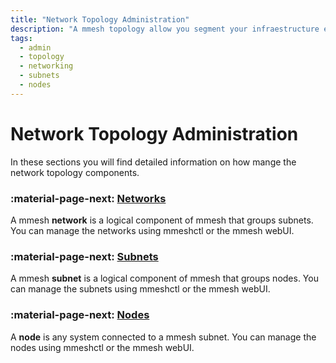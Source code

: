```yaml
---
title: "Network Topology Administration"
description: "A mmesh topology allow you segment your infraestructure environments. You can manage the networks, subnets and nodes using mmeshctl or the mmesh webUI."
tags:
  - admin
  - topology
  - networking
  - subnets
  - nodes
---
```


# Network Topology Administration

In these sections you will find detailed information on how mange the network topology components.

### :material-page-next: [Networks](adm-networks.md)

A mmesh **network** is a logical component of mmesh that groups subnets. You can manage the networks using mmeshctl or the mmesh webUI.

### :material-page-next: [Subnets](adm-subnets.md)

A mmesh **subnet** is a logical component of mmesh that groups nodes. You can manage the subnets using mmeshctl or the mmesh webUI.

### :material-page-next: [Nodes](adm-nodes.md)

A **node** is any system connected to a mmesh subnet. You can manage the nodes using mmeshctl or the mmesh webUI.